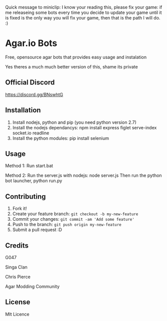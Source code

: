 Quick message to miniclip: I know your reading this, please fix your game: if me releaseing some bots every time you decide to update your game until it is fixed is the only way you will fix your game, then that is the path I will do. :)

# Agar.io Bots

Free, opensource agar bots that provides easy usage and instalation

Yes theres a much much better version of this, shame its private

## Official Discord 

https://discord.gg/BNswhtG

## Installation

1. Install nodejs, python and pip (you need python version 2.7)
2. Install the nodejs dependancys: 
  npm install express figlet serve-index socket.io readline
3. Install the python modules:
  pip install selenium

## Usage

Method 1:
  Run start.bat

Method 2:
  Run the server.js with nodejs: node server.js
  Then run the python bot launcher, python run.py

## Contributing

1. Fork it!
2. Create your feature branch: `git checkout -b my-new-feature`
3. Commit your changes: `git commit -am 'Add some feature'`
4. Push to the branch: `git push origin my-new-feature`
5. Submit a pull request :D

## Credits

G047

Singa Clan

Chris Pierce

Agar Modding Community

## License

MIt Licence
